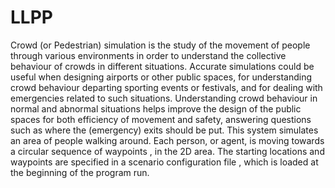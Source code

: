 # LLPP

Crowd (or Pedestrian) simulation is the study of the movement of people through
various environments in order to understand the collective behaviour of crowds in
different situations. Accurate simulations could be useful when designing airports or
other public spaces, for understanding crowd behaviour departing sporting events or
festivals, and for dealing with emergencies related to such situations. Understanding
crowd behaviour in normal and abnormal situations helps improve the design of the
public spaces for both efficiency of movement and safety, answering questions such as
where the (emergency) exits should be put.
This system simulates an area of people walking around. Each person, or agent,
is moving towards a circular sequence of waypoints
, in the 2D area. The starting
locations and waypoints are specified in a scenario configuration file
, which is loaded at the beginning of the program run.
